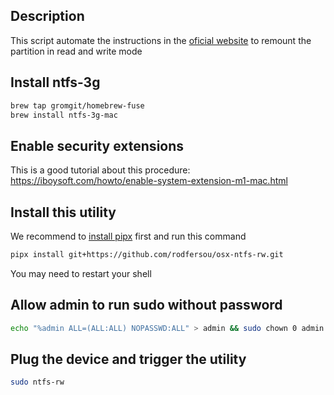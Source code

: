 ## Description
This script automate the instructions in the [oficial website](https://github.com/osxfuse/osxfuse/wiki/NTFS-3G) to remount the partition in read and write mode

## Install ntfs-3g
```bash
brew tap gromgit/homebrew-fuse
brew install ntfs-3g-mac
```
## Enable security extensions
This is a good tutorial about this procedure: https://iboysoft.com/howto/enable-system-extension-m1-mac.html

## Install this utility
We recommend to [install pipx](https://github.com/pypa/pipx#install-pipx) first and run this command
```bash
pipx install git+https://github.com/rodfersou/osx-ntfs-rw.git
```
You may need to restart your shell

## Allow admin to run sudo without password
```bash
echo "%admin ALL=(ALL:ALL) NOPASSWD:ALL" > admin && sudo chown 0 admin && sudo mv admin /etc/sudoers.d
```

## Plug the device and trigger the utility 

```bash
sudo ntfs-rw
```
